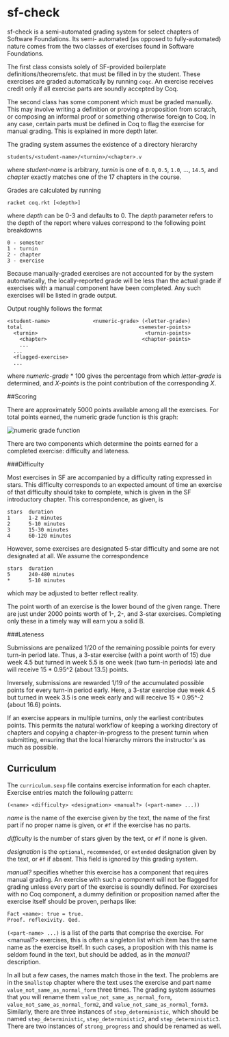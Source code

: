sf-check
========

sf-check is a semi-automated grading system for select chapters of Software Foundations. Its semi-
automated (as opposed to fully-automated) nature comes from the two classes of exercises found in
Software Foundations.

The first class consists solely of SF-provided boilerplate definitions/theorems/etc. that must be 
filled in by the student. These exercises are graded automatically by running `coqc`. An exercise 
receives credit only if all exercise parts are soundly accepted by Coq.

The second class has some component which must be graded manually. This may involve writing a 
definition or proving a proposition from scratch, or composing an informal proof or something 
otherwise foreign to Coq. In any case, certain parts must be defined in Coq to flag the exercise 
for manual grading. This is explained in more depth later.

The grading system assumes the existence of a directory hierarchy

    students/<student-name>/<turnin>/<chapter>.v

where *student-name* is arbitrary, *turnin* is one of `0.0`, `0.5`, `1.0`, ..., `14.5`, and *chapter* 
exactly matches one of the 17 chapters in the course.

Grades are calculated by running

    racket coq.rkt [<depth>]

where *depth* can be 0-3 and defaults to 0. The *depth* parameter refers to the depth of the report 
where values correspond to the following point breakdowns

    0 - semester
    1 - turnin
    2 - chapter
    3 - exercise

Because manually-graded exercises are not accounted for by the system automatically, the 
locally-reported grade will be less than the actual grade if exercises with a manual component have 
been completed. Any such exercises will be listed in grade output.

Output roughly follows the format

    <student-name>              <numeric-grade> (<letter-grade>)
    total                                      <semester-points>
      <turnin>                                   <turnin-points>
        <chapter>                               <chapter-points>
        ...
      ...
      <flagged-exercise>
      ...

where *numeric-grade* * 100 gives the percentage from which *letter-grade* is determined, and 
*X-points* is the point contribution of the corresponding *X*.

##Scoring

There are approximately 5000 points available among all the exercises. For total points earned, 
the numeric grade function is this graph:

![numeric grade function](sf-check/blob/master/grade-for-points.png?raw=true)

There are two components which determine the points earned for a completed exercise: difficulty and 
lateness.

###Difficulty

Most exercises in SF are accompanied by a difficulty rating expressed in stars. This difficulty 
corresponds to an expected amount of time an exercise of that difficulty should take to complete, 
which is given in the SF introductory chapter. This correspondence, as given, is

    stars  duration
    1      1-2 minutes
    2      5-10 minutes
    3      15-30 minutes
    4      60-120 minutes

However, some exercises are designated 5-star difficulty and some are not designated at all. We assume 
the correspondence

    stars  duration
    5      240-480 minutes
    *      5-10 minutes

which may be adjusted to better reflect reality.

The point worth of an exercise is the lower bound of the given range. There are just under 2000 
points worth of 1-, 2-, and 3-star exercises. Completing only these in a timely way will earn you 
a solid B.

###Lateness

Submissions are penalized 1/20 of the remaining possible points for every turn-in period late. 
Thus, a 3-star exercise (with a point worth of 15) due week 4.5 but turned in week 5.5 is one 
week (two turn-in periods) late and will receive 15 * 0.95^2 (about 13.5) points.

Inversely, submissions are rewarded 1/19 of the accumulated possible points for every 
turn-in period early. Here, a 3-star exercise due week 4.5 but turned in week 3.5 is one week 
early and will receive 15 * 0.95^-2 (about 16.6) points.

If an exercise appears in multiple turnins, only the earliest contributes points. This permits the 
natural workflow of keeping a working directory of chapters and copying a chapter-in-progress to 
the present turnin when submitting, ensuring that the local hierarchy mirrors the instructor's as 
much as possible.

## Curriculum

The `curriculum.sexp` file contains exercise information for each chapter. Exercise entries match the 
following pattern:

    (<name> <difficulty> <designation> <manual?> (<part-name> ...))

*name* is the name of the exercise given by the text, the name of the first part if no proper name is 
given, or `#f` if the exercise has no parts.

*difficulty* is the number of stars given by the text, or `#f` if none is given.

*designation* is the `optional`, `recommended`, or `extended` designation given by the text, or `#f` if 
absent. This field is ignored by this grading system.

*manual?* specifies whether this exercise has a component that requires manual grading. An exercise with 
such a component will not be flagged for grading unless every part of the exercise is soundly defined. 
For exercises with no Coq component, a dummy definition or proposition named after the exercise itself 
should be proven, perhaps like:

    Fact <name>: true = true.
    Proof. reflexivity. Qed.

`(<part-name> ...)` is a list of the parts that comprise the exercise. For <manual?> exercises, this is 
often a singleton list which item has the same name as the exercise itself. In such cases, a proposition 
with this name is seldom found in the text, but should be added, as in the *manual?* description.

In all but a few cases, the names match those in the text. The
problems are in the `Smallstep` chapter where the text uses the
exercise and part name `value_not_same_as_normal_form` three
times. The grading system assumes that you will rename them
`value_not_same_as_normal_form`, `value_not_same_as_normal_form2`, and
`value_not_same_as_normal_form3`. Similarly, there are three instances
of `step_deterministic`, which should be named `step_deterministic`,
`step_deterministic2`, and `step_deterministic3`. There are two
instances of `strong_progress` and should be renamed as well.
